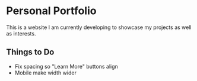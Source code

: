 # Personal Portfolio

This is a website I am currently developing to showcase my projects as well as interests.

## Things to Do
* Fix spacing so "Learn More" buttons align 
* Mobile make width wider